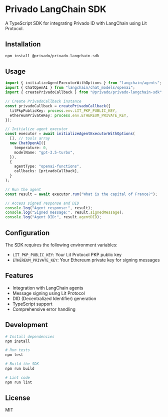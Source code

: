 # Privado LangChain SDK

A TypeScript SDK for integrating Privado ID with LangChain using Lit Protocol.

## Installation

```bash
npm install @privado/privado-langchain-sdk
```

## Usage

```typescript
import { initializeAgentExecutorWithOptions } from "langchain/agents";
import { ChatOpenAI } from "langchain/chat_models/openai";
import { createPrivadoCallback } from "@privado/privado-langchain-sdk";

// Create PrivadoCallback instance
const privadoCallback = createPrivadoCallback({
  litPkpPublicKey: process.env.LIT_PKP_PUBLIC_KEY,
  ethereumPrivateKey: process.env.ETHEREUM_PRIVATE_KEY,
});

// Initialize agent executor
const executor = await initializeAgentExecutorWithOptions(
  [], // tools array
  new ChatOpenAI({
    temperature: 0,
    modelName: "gpt-3.5-turbo",
  }),
  {
    agentType: "openai-functions",
    callbacks: [privadoCallback],
  }
);

// Run the agent
const result = await executor.run("What is the capital of France?");

// Access signed response and DID
console.log("Agent response:", result);
console.log("Signed message:", result.signedMessage);
console.log("Agent DID:", result.agentDID);
```

## Configuration

The SDK requires the following environment variables:

- `LIT_PKP_PUBLIC_KEY`: Your Lit Protocol PKP public key
- `ETHEREUM_PRIVATE_KEY`: Your Ethereum private key for signing messages

## Features

- Integration with LangChain agents
- Message signing using Lit Protocol
- DID (Decentralized Identifier) generation
- TypeScript support
- Comprehensive error handling

## Development

```bash
# Install dependencies
npm install

# Run tests
npm test

# Build the SDK
npm run build

# Lint code
npm run lint
```

## License

MIT 